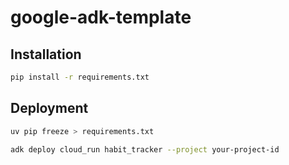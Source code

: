 # google-adk-template


## Installation

```bash
pip install -r requirements.txt
```

## Deployment

```bash
uv pip freeze > requirements.txt
``` 

```bash
adk deploy cloud_run habit_tracker --project your-project-id
```
